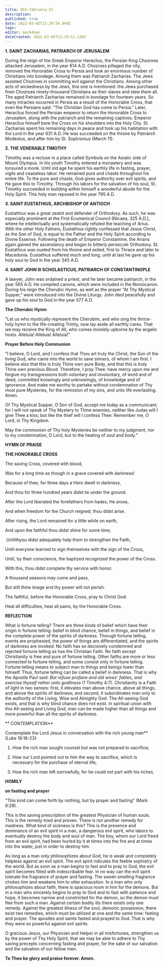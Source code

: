 ```yaml
---
title: 053-february-21
description: 
published: true
date: 2022-03-05T21:29:54.949Z
tags: 
editor: markdown
dateCreated: 2022-03-05T21:29:51.130Z
---
```


**1. SAINT ZACHARIAS, PATRIARCH OF JERUSALEM**

During the reign of the Greek Emperor Heraclius, the Persian King Chozroes attacked Jerusalem, in the year 614 A.D. Chozroes pillaged the city, removed the Honorable Cross to Persia and took an enormous number of Christians into bondage. Among them was Patriarch Zacharias. The Jews assisted Chozroes in committing evil against the Christians. Among other acts of wickedness by the Jews, this one is mentioned: the Jews purchased from Chozroes ninety-thousand Christians as their slaves and slew them all. The aged Patriarch Zacharias remained in bondage for fourteen years. So many miracles occurred in Persia as a result of the Honorable Cross, that even the Persians said: "The Christian God has come to Persia." Later, Heraclius forced the Persian emperor to return the Honorable Cross to Jerusalem, along with the patriarch and the remaining captives. Emperor Heraclius himself bore the Cross on his shoulders into the Holy City. St. Zacharias spent his remaining days in peace and took up his habitation with the Lord in the year 631 A.D. He was succeeded on the throne by Patriarch Modestus, and after him by St. Sophronius (March 11).

**2. THE VENERABLE TIMOTHY**

Timothy was a recluse in a place called Symbola on the Asiatic side of Mount Olympus. In his youth Timothy entered a monastery and was tonsured a monk. Until old age he spent his earthly life in fasting, prayer, vigils and ceaseless labor. He remained pure and chaste throughout his entire life. To the pure and chaste, God gives authority over evil spirits, and He gave this to Timothy. Through his labors for the salvation of his soul, St. Timothy succeeded in building within himself a wonderful abode for the Holy Spirit. This holy man reposed in the year 795 A.D.

**3. SAINT EUSTATHIUS, ARCHBISHOP OF ANTIOCH**

Eustathius was a great zealot and defender of Orthodoxy. As such, he was especially prominent at the First Ecumenical Council [Nicaea, 325 A.D.], where he intellectually and systematically refuted the teaching of Arius. With the other Holy Fathers, Eustathius rightly confessed that Jesus Christ, as the Son of God, is equal to the Father and the Holy Spirit according to Divine Essense. Following the death of Emperor Constantine, the Arians again gained the ascendancy and began to bitterly persecute Orthodoxy. St. Eustathius was ousted from his throne and exiled, first to Thrace and later to Macedonia. Eustathius suffered much and long, until at last he gave up his holy soul to God in the year 345 A.D.

**4. SAINT JOHN III SCHOLASTICUS, PATRIARCH OF CONSTANTINOPLE**

A lawyer, John was ordained a priest, and he later became patriarch, in the year 565 A.D. He compiled canons, which were included in the Nomocanon. During his reign the Cherubic Hymn, as well as the prayer "At Thy Mystical Supper," were introduced into the Divine Liturgy. John died peacefully and gave up his soul to God in the year 577 A.D.



**The Cherubic Hymn**

"Let us who mystically represent the Cherubim, and who sing the thrice-holy hymn to the life-creating Trinity, now lay aside all earthly cares. That we may receive the King of All, who comes invisibly upborne by the angelic hosts. Alleluia! Alleluia! Alleluia!"



**Prayer Before Holy Communion**

"I believe, O Lord, and I confess that Thou art truly the Christ, the Son of the living God, who came into the world to save sinners, of whom I am first. I believe also that this is truly Thine own pure Body, and that this is truly Thine own precious Blood. Therefore, I pray Thee: have mercy upon me and forgive my transgressions both voluntary and involuntary, of word and of deed, committed knowingly and unknowingly, of knowledge and of ignorance. And make me worthy to partake without condemnation of Thy most pure Mysteries, for the remission of my sins, and unto life everlasting. Amen.

Of Thy Mystical Supper, O Son of God, accept me today as a communicant; for I will not speak of Thy Mystery to Thine enemies, neither like Judas will I give Thee a kiss; but like the thief will I confess Thee: Remember me, O Lord, in Thy Kingdom.

May the communion of Thy holy Mysteries be neither to my judgment, nor to my condemnation, O Lord, but to the healing of soul and body."



**HYMN OF PRAISE**

**THE HONORABLE CROSS**

The saving Cross, covered with blood,

Was for a long time as though in a grave covered with darkness!

Because of thee, for three days a Hero dwelt in darkness,

And thou for three hundred years didst lie under the ground.

After the Lord liberated the forefathers from hades, He arose,

And when freedom for the Church reigned, thou didst arise.

After rising, the Lord remained for a little while on earth,

And upon the faithful thou didst shine for some time,

 Untilthyou didst adequately help them to strengthen the Faith,

Until everyone learned to sign themselves with the sign of the Cross,

Until, by their conscience, the baptized recognized the power of the Cross.

With this, thou didst complete thy service with honor.

A thousand seasons may come and pass,

But still thine image and thy power will not perish.

The faithful, before the Honorable Cross, pray to Christ God:

Heal all difficulties, heal all pains, by the Honorable Cross.


**REFLECTION**

What is fortune telling? There are three kinds of belief which have their origin in fortune telling: belief in blind chance, belief in things, and belief in the complete power of the spirits of darkness. Through fortune telling, events are prophesied, the power of things are differentiated, and the spirits of darkness are invoked. No faith has so decisively condemned and rejected fortune telling as has the Christian Faith. No faith except Christianity is free and pure of fortune telling. Other faiths are more or less connected to fortune telling, and some consist only in fortune telling. Fortune telling means to subject man to things and beings lower than himself. Thus, fortune telling can be called a belief in darkness. That is why the Apostle Paul said: *But refuse profane and old wives' fables, and exercise thyself rather unto godliness* (1 Timothy 4:7). Christianity is a Faith of light in two senses: first, it elevates man above chance, above all things, and above the spirits of darkness; and second, it subordinates man only to the authority of the Living, Wise and Almighty God. The All-seeing God exists, and that is why blind chance does not exist. In spiritual union with this All-seeing and Living God, man can be made higher than all things and more powerful than all the spirits of darkness.

**
CONTEMPLATION**

Contemplate the Lord Jesus in conversation with the rich young man** (Luke 18:18-23):

1.  How the rich man sought counsel but was not prepared to sacrifice;

1.  How our Lord pointed out to him the way to sacrifice, which is necessary for the purchase of eternal life;

1.  How the rich man left sorrowfully, for he could not part with his riches.



**HOMILY**

**on fasting and prayer**

"This kind can come forth by nothing, but by prayer and fasting" (Mark 9:29).

This is the saving prescription of the greatest Physician of human souls. This is the remedy tried and proven. There is not another remedy for madness. What kind of sickness is this? This is the presence and dominance of an evil spirit in a man, a dangerous evil spirit, who labors to eventually destroy the body and soul of man. The boy, whom our Lord freed from an evil spirit, had been hurled by it at times into the fire and at times into the water, just in order to destroy him.

As long as a man only philosophizes about God, he is weak and completely helpless against an evil spirit. The evil spirit ridicules the feeble sophistry of the world. But as soon as a man begins to fast and to pray to God, the evil spirit becomes filled with indescribable fear. In no way can the evil spirit tolerate the fragrance of prayer and fasting. The sweet-smelling fragrance chokes him and weakens him to utter exhaustion. In a man who only philosophizes about faith, there is spacious room in him for the demons. But in a man who sincerely begins to pray to God and to fast with patience and hope, it becomes narrow and constricted for the demon, so the demon must flee from such a man. Against certain bodily ills there exists only one remedy. Against the greatest illness of the soul, demonic possession, there exist two remedies, which must be utilized at one and the same time: fasting and prayer. The apostles and saints fasted and prayed to God. That is why they were so powerful against evil spirits.

O gracious Jesus, our Physician and Helper in all misfortunes, strengthen us by the power of Thy Holy Spirit, that we may be able to adhere to Thy saving precepts concerning fasting and prayer, for the sake of our salvation and the salvation of our fellow men.

**To Thee be glory and praise forever. Amen.**

  

